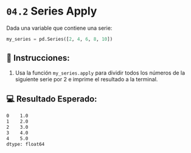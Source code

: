 # `04.2` Series Apply

Dada una variable que contiene una serie:

```py
my_series = pd.Series([2, 4, 6, 8, 10])
```

## 📝 Instrucciones: 

1. Usa la función `my_series.apply` para dividir todos los números de la siguiente serie por 2 e imprime el resultado a la terminal.

## 💻 Resultado Esperado:

```bash
0    1.0
1    2.0
2    3.0
3    4.0
4    5.0
dtype: float64
```

